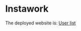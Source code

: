 # Instawork
The deployed website is: [User list](https://637346fd4587ec1c20987d53--sensational-cheesecake-880da9.netlify.app/)
